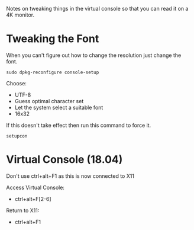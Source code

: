 Notes on tweaking things in the virtual console so that you can read it on a 4K monitor.

# Tweaking the Font
When you can't figure out how to change the resolution just change the font.

```commandline
sudo dpkg-reconfigure console-setup
```

Choose:
* UTF-8
* Guess optimal character set
* Let the system select a suitable font
* 16x32

If this doesn't take effect then run this command to force it.
```commandline
setupcon
```
# Virtual Console (18.04)
Don't use ctrl+alt+F1 as this is now connected to X11

Access Virtual Console:
- ctrl+alt+F[2-6]

Return to X11:
- ctrl+alt+F1



